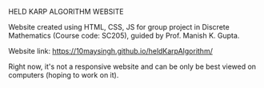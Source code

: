 HELD KARP ALGORITHM WEBSITE

Website created using HTML, CSS, JS for group project in Discrete Mathematics (Course code: SC205), guided by Prof. Manish K. Gupta.

Website link: https://10maysingh.github.io/heldKarpAlgorithm/

Right now, it's not a responsive website and can be only be best viewed on computers (hoping to work on it). 
